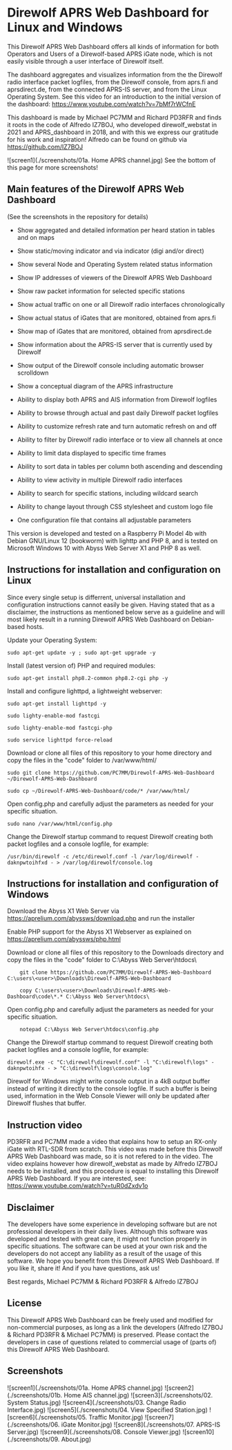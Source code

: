 # Direwolf APRS Web Dashboard for Linux and Windows

This Direwolf APRS Web Dashboard offers all kinds of information for both Operators and Users of a Direwolf-based APRS iGate node, which is not easily visible through a user interface of Direwolf itself.

The dashboard aggregates and visualizes information from the the Direwolf radio interface packet logfiles, from the Direwolf console, from aprs.fi and aprsdirect.de, from the connected APRS-IS server, and from the Linux Operating System. See this video for an introduction to the initial version of the dashboard: https://www.youtube.com/watch?v=7bMf7rWCfnE

This dashboard is made by Michael PC7MM and Richard PD3RFR and finds it roots in the code of Alfredo IZ7BOJ, who developed direwolf_webstat in 2021 and APRS_dashboard in 2018, and with this we express our gratitude for his work and inspiration! Alfredo can be found on github via https://github.com/IZ7BOJ

![screen1](./screenshots/01a. Home APRS channel.jpg)
See the bottom of this page for more screenshots!

## Main features of the Direwolf APRS Web Dashboard

(See the screenshots in the repository for details)

- Show aggregated and detailed information per heard station in tables and on maps
- Show static/moving indicator and via indicator (digi and/or direct)
- Show several Node and Operating System related status information
- Show IP addresses of viewers of the Direwolf APRS Web Dashboard
- Show raw packet information for selected specific stations
- Show actual traffic on one or all Direwolf radio interfaces chronologically
- Show actual status of iGates that are monitored, obtained from aprs.fi
- Show map of iGates that are monitored, obtained from aprsdirect.de
- Show information about the APRS-IS server that is currently used by Direwolf
- Show output of the Direwolf console including automatic browser scrolldown 
- Show a conceptual diagram of the APRS infrastructure

- Ability to display both APRS and AIS information from Direwolf logfiles
- Ability to browse through actual and past daily Direwolf packet logfiles
- Ability to customize refresh rate and turn automatic refresh on and off
- Ability to filter by Direwolf radio interface or to view all channels at once
- Ability to limit data displayed to specific time frames
- Ability to sort data in tables per column both ascending and descending
- Ability to view activity in multiple Direwolf radio interfaces
- Ability to search for specific stations, including wildcard search
- Ability to change layout through CSS stylesheet and custom logo file

- One configuration file that contains all adjustable parameters

This version is developed and tested on a Raspberry Pi Model 4b with Debian GNU/Linux 12 (bookworm) with lighttp and PHP 8, and is tested on Microsoft Windows 10 with Abyss Web Server X1 and PHP 8 as well.

## Instructions for installation and configuration on Linux

Since every single setup is differrent, universal installation and configuration instructions cannot easily be given. Having stated that as a disclaimer, the instructions as mentioned below serve as a guideline and will most likely result in a running Direwolf APRS Web Dashboard on Debian-based hosts.

Update your Operating System:

    sudo apt-get update -y ; sudo apt-get upgrade -y

Install (latest version of) PHP and required modules:

    sudo apt-get install php8.2-common php8.2-cgi php -y

Install and configure lighttpd, a lightweight webserver:

    sudo apt-get install lighttpd -y

    sudo lighty-enable-mod fastcgi

    sudo lighty-enable-mod fastcgi-php

    sudo service lighttpd force-reload

Download or clone all files of this repository to your home directory and copy the files in the "code" folder to /var/www/html/

	sudo git clone https://github.com/PC7MM/Direwolf-APRS-Web-Dashboard ~/Direwolf-APRS-Web-Dashboard 

	sudo cp ~/Direwolf-APRS-Web-Dashboard/code/* /var/www/html/

Open config.php and carefully adjust the parameters as needed for your specific situation. 
	
	sudo nano /var/www/html/config.php

Change the Direwolf startup command to request Direwolf creating both packet logfiles and a console logfile, for example:

	/usr/bin/direwolf -c /etc/direwolf.conf -l /var/log/direwolf -daknpwtoihfxd - > /var/log/direwolf/console.log

## Instructions for installation and configuration of Windows

Download the Abyss X1 Web Server via https://aprelium.com/abyssws/download.php and run the installer

Enable PHP support for the Abyss X1 Webserver as explained on https://aprelium.com/abyssws/php.html

Download or clone all files of this repository to the Downloads directory and copy the files in the "code" folder to C:\Abyss Web Server\htdocs\

        git clone https://github.com/PC7MM/Direwolf-APRS-Web-Dashboard C:\users\<user>\Downloads\Direwolf-APRS-Web-Dashboard

        copy C:\users\<user>\Downloads\Direwolf-APRS-Web-Dashboard\code\*.* C:\Abyss Web Server\htdocs\

Open config.php and carefully adjust the parameters as needed for your specific situation. 

        notepad C:\Abyss Web Server\htdocs\config.php

Change the Direwolf startup command to request Direwolf creating both packet logfiles and a console logfile, for example:

	direwolf.exe -c "C:\direwolf\direwolf.conf" -l "C:\direwolf\logs" -daknpwtoihfx - > "C:\direwolf\logs\console.log"

Direwolf for Windows might write console output in a 4kB output buffer instead of writing it directly to the console logfile. If such a buffer is being used, information in the Web Console Viewer will only be updated after Direwolf flushes that buffer.

## Instruction video

PD3RFR and PC7MM made a video that explains how to setup an RX-only iGate with RTL-SDR from scratch. This video was made before this Direwolf APRS Web Dashboard was made, so it is not refered to in the video. The video explains however how direwolf_webstat as made by Alfredo IZ7BOJ needs to be installed, and this procedure is equal to installing this Direwolf APRS Web Dashboard. If you are interested, see: https://www.youtube.com/watch?v=tuR0dZxdv1o 

## Disclaimer

The developers have some experience in developing software but are not professional developers in their daily lives. Although this software was developed and tested with great care, it might not function properly in specific situations. The software can be used at your own risk and the developers do not accept any liability as a result of the usage of this software. We hope you benefit from this Direwolf APRS Web Dashboard. If you like it, share it! And if you have questions, ask us!

Best regards, Michael PC7MM & Richard PD3RFR & Alfredo IZ7BOJ

## License

This Direwolf APRS Web Dashboard can be freely used and modified for non-commercial purposes, as long as a link the developers (Alfredo IZ7BOJ & Richard PD3RFR & Michael PC7MM) is preserved. Please contact the developers in case of questions related to commercial usage of (parts of) this Direwolf APRS Web Dashboard.

## Screenshots

![screen1](./screenshots/01a. Home APRS channel.jpg)
![screen2](./screenshots/01b. Home AIS channel.jpg)
![screen3](./screenshots/02. System Status.jpg)
![screen4](./screenshots/03. Change Radio Interface.jpg)
![screen5](./screenshots/04. View Specified Station.jpg)
![screen6](./screenshots/05. Traffic Monitor.jpg)
![screen7](./screenshots/06. iGate Monitor.jpg)
![screen8](./screenshots/07. APRS-IS Server.jpg)
![screen9](./screenshots/08. Console Viewer.jpg)
![screen10](./screenshots/09. About.jpg)

